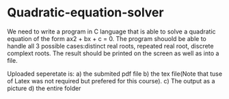 # Quadratic-equation-solver
We need to write a program in C language that is able to solve a quadratic equation of the form ax2 + bx + c = 0. 
The program shouold be able to handle all 3 possible cases:distinct real roots, repeated real root, discrete complext roots. 
The result should be printed on the screen as well as into a file.

Uploaded seperetate is:
  a) the submited pdf file
  b) the tex file(Note that tuse of Latex was not required but prefered for this course).
  c) The output as a picture
  d) the entire folder

